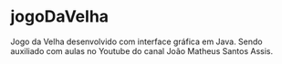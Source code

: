 # jogoDaVelha
Jogo da Velha desenvolvido com interface gráfica em Java. Sendo auxiliado com aulas no Youtube do canal João Matheus Santos Assis.